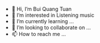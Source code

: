 - 👋 Hi, I’m Bui Quang Tuan
- 👀 I’m interested in Listening music
- 🌱 I’m currently learning ...
- 💞️ I’m looking to collaborate on ...
- 📫 How to reach me ...

<!---
makatar2003/makatar2003 is a ✨ special ✨ repository because its `README.md` (this file) appears on your GitHub profile.
You can click the Preview link to take a look at your changes.
--->
